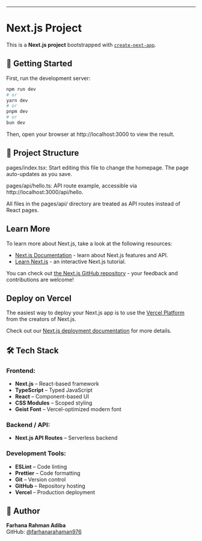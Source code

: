 ---

# Next.js Project

This is a **Next.js project** bootstrapped with [`create-next-app`](https://nextjs.org/docs/api-reference/create-next-app).

## 🚀 Getting Started

First, run the development server:

```bash
npm run dev
# or
yarn dev
# or
pnpm dev
# or
bun dev

```

Then, open your browser at http://localhost:3000 to view the result.


## 📁 Project Structure
pages/index.tsx: Start editing this file to change the homepage. The page auto-updates as you save.

pages/api/hello.ts: API route example, accessible via http://localhost:3000/api/hello.

All files in the pages/api/ directory are treated as API routes instead of React pages.

## Learn More

To learn more about Next.js, take a look at the following resources:

- [Next.js Documentation](https://nextjs.org/docs) - learn about Next.js features and API.
- [Learn Next.js](https://nextjs.org/learn-pages-router) - an interactive Next.js tutorial.

You can check out [the Next.js GitHub repository](https://github.com/vercel/next.js) - your feedback and contributions are welcome!

## Deploy on Vercel

The easiest way to deploy your Next.js app is to use the [Vercel Platform](https://vercel.com/new?utm_medium=default-template&filter=next.js&utm_source=create-next-app&utm_campaign=create-next-app-readme) from the creators of Next.js.

Check out our [Next.js deployment documentation](https://nextjs.org/docs/pages/building-your-application/deploying) for more details.


## 🛠️ Tech Stack

### Frontend:
- **Next.js** – React-based framework  
- **TypeScript** – Typed JavaScript  
- **React** – Component-based UI  
- **CSS Modules** – Scoped styling  
- **Geist Font** – Vercel-optimized modern font  

### Backend / API:
- **Next.js API Routes** – Serverless backend  

### Development Tools:
- **ESLint** – Code linting  
- **Prettier** – Code formatting  
- **Git** – Version control  
- **GitHub** – Repository hosting  
- **Vercel** – Production deployment  

## 🧾 Author

**Farhana Rahman Adiba**  
GitHub: [@farhanarahaman976](https://github.com/farhanarahaman976)






